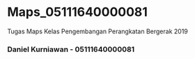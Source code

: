 # Maps_05111640000081
Tugas Maps Kelas Pengembangan Perangkatan Bergerak 2019

### Daniel Kurniawan - 05111640000081
